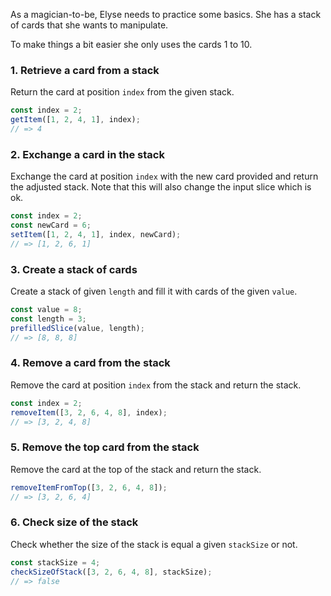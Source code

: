 As a magician-to-be, Elyse needs to practice some basics. She has a stack of cards that she wants to manipulate.

To make things a bit easier she only uses the cards 1 to 10.

### 1. Retrieve a card from a stack

Return the card at position `index` from the given stack.

```javascript
const index = 2;
getItem([1, 2, 4, 1], index);
// => 4
```

### 2. Exchange a card in the stack

Exchange the card at position `index` with the new card provided and return the adjusted stack.
Note that this will also change the input slice which is ok.

```javascript
const index = 2;
const newCard = 6;
setItem([1, 2, 4, 1], index, newCard);
// => [1, 2, 6, 1]
```

### 3. Create a stack of cards

Create a stack of given `length` and fill it with cards of the given `value`.

```javascript
const value = 8;
const length = 3;
prefilledSlice(value, length);
// => [8, 8, 8]
```

### 4. Remove a card from the stack

Remove the card at position `index` from the stack and return the stack.

```javascript
const index = 2;
removeItem([3, 2, 6, 4, 8], index);
// => [3, 2, 4, 8]
```

### 5. Remove the top card from the stack

Remove the card at the top of the stack and return the stack.

```javascript
removeItemFromTop([3, 2, 6, 4, 8]);
// => [3, 2, 6, 4]
```

### 6. Check size of the stack

Check whether the size of the stack is equal a given `stackSize` or not.

```javascript
const stackSize = 4;
checkSizeOfStack([3, 2, 6, 4, 8], stackSize);
// => false
```
